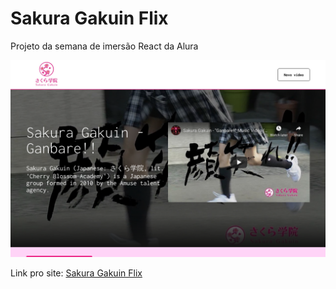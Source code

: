 # Sakura Gakuin Flix

Projeto da semana de imersão React da Alura

![Screenshot](home.png)

Link pro site: [Sakura Gakuin Flix](http://sakura-gakuin-flix.vercel.app/)
